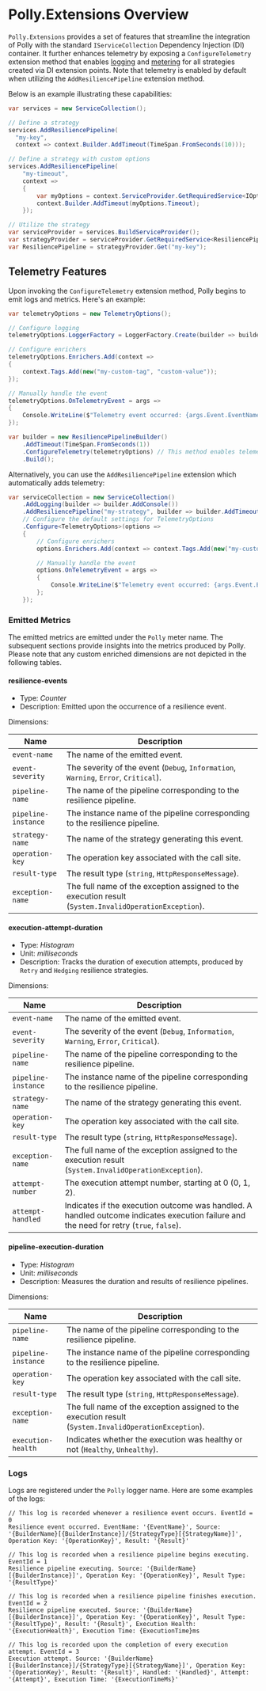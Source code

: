 # Polly.Extensions Overview

`Polly.Extensions` provides a set of features that streamline the integration of Polly with the standard `IServiceCollection` Dependency Injection (DI) container. It further enhances telemetry by exposing a `ConfigureTelemetry` extension method that enables [logging](https://learn.microsoft.com/dotnet/core/extensions/logging?tabs=command-line) and [metering](https://learn.microsoft.com/dotnet/core/diagnostics/metrics) for all strategies created via DI extension points. Note that telemetry is enabled by default when utilizing the `AddResiliencePipeline` extension method.

Below is an example illustrating these capabilities:

``` csharp
var services = new ServiceCollection();

// Define a strategy
services.AddResiliencePipeline(
  "my-key", 
  context => context.Builder.AddTimeout(TimeSpan.FromSeconds(10)));

// Define a strategy with custom options
services.AddResiliencePipeline(
    "my-timeout",
    context =>
    {
        var myOptions = context.ServiceProvider.GetRequiredService<IOptions<MyTimeoutOptions>>().Value;
        context.Builder.AddTimeout(myOptions.Timeout);
    });

// Utilize the strategy
var serviceProvider = services.BuildServiceProvider();
var strategyProvider = serviceProvider.GetRequiredService<ResiliencePipelineProvider<string>>();
var ResiliencePipeline = strategyProvider.Get("my-key");
```

## Telemetry Features

Upon invoking the `ConfigureTelemetry` extension method, Polly begins to emit logs and metrics. Here's an example:

``` csharp
var telemetryOptions = new TelemetryOptions();

// Configure logging
telemetryOptions.LoggerFactory = LoggerFactory.Create(builder => builder.AddConsole());

// Configure enrichers
telemetryOptions.Enrichers.Add(context =>
{
    context.Tags.Add(new("my-custom-tag", "custom-value"));
});

// Manually handle the event
telemetryOptions.OnTelemetryEvent = args =>
{
    Console.WriteLine($"Telemetry event occurred: {args.Event.EventName}");
});

var builder = new ResiliencePipelineBuilder()
    .AddTimeout(TimeSpan.FromSeconds(1))
    .ConfigureTelemetry(telemetryOptions) // This method enables telemetry in the builder
    .Build();
```

Alternatively, you can use the `AddResiliencePipeline` extension which automatically adds telemetry:

``` csharp
var serviceCollection = new ServiceCollection()
    .AddLogging(builder => builder.AddConsole())
    .AddResiliencePipeline("my-strategy", builder => builder.AddTimeout(TimeSpan.FromSeconds(1)))
    // Configure the default settings for TelemetryOptions
    .Configure<TelemetryOptions>(options =>
    {
        // Configure enrichers
        options.Enrichers.Add(context => context.Tags.Add(new("my-custom-tag", "custom-value")));

        // Manually handle the event
        options.OnTelemetryEvent = args =>
        {
            Console.WriteLine($"Telemetry event occurred: {args.Event.EventName}");
        };
    });
```

### Emitted Metrics

The emitted metrics are emitted under the `Polly` meter name. The subsequent sections provide insights into the metrics produced by Polly. Please note that any custom enriched dimensions are not depicted in the following tables. 

#### resilience-events

- Type: *Counter*
- Description: Emitted upon the occurrence of a resilience event.

Dimensions:

|Name|Description|
|---| ---|
|`event-name`| The name of the emitted event.| 
|`event-severity`| The severity of the event (`Debug`, `Information`, `Warning`, `Error`, `Critical`).|
|`pipeline-name`| The name of the pipeline corresponding to the resilience pipeline.|
|`pipeline-instance`| The instance name of the pipeline corresponding to the resilience pipeline.|
|`strategy-name`| The name of the strategy generating this event.|
|`operation-key`| The operation key associated with the call site. |
|`result-type`| The result type (`string`, `HttpResponseMessage`). |
|`exception-name`| The full name of the exception assigned to the execution result (`System.InvalidOperationException`). |

#### execution-attempt-duration

- Type: *Histogram*
- Unit: *milliseconds*
- Description: Tracks the duration of execution attempts, produced by `Retry` and `Hedging` resilience strategies.

Dimensions:

|Name|Description|
|---| ---|
|`event-name`| The name of the emitted event.| 
|`event-severity`| The severity of the event (`Debug`, `Information`, `Warning`, `Error`, `Critical`).|
|`pipeline-name`| The name of the pipeline corresponding to the resilience pipeline.|
|`pipeline-instance`| The instance name of the pipeline corresponding to the resilience pipeline.|
|`strategy-name`| The name of the strategy generating this event.|
|`operation-key`| The operation key associated with the call site. |
|`result-type`| The result type (`string`, `HttpResponseMessage`). |
|`exception-name`| The full name of the exception assigned to the execution result (`System.InvalidOperationException`). |
|`attempt-number`| The execution attempt number, starting at 0 (0, 1, 2). |
|`attempt-handled`| Indicates if the execution outcome was handled. A handled outcome indicates execution failure and the need for retry (`true`, `false`). |

#### pipeline-execution-duration

- Type: *Histogram*
- Unit: *milliseconds*
- Description: Measures the duration and results of resilience pipelines.

Dimensions:

|Name|Description|
|---| ---|
|`pipeline-name`| The name of the pipeline corresponding to the resilience pipeline.|
|`pipeline-instance`| The instance name of the pipeline corresponding to the resilience pipeline.|
|`operation-key`| The operation key associated with the call site. |
|`result-type`| The result type (`string`, `HttpResponseMessage`). |
|`exception-name`| The full name of the exception assigned to the execution result (`System.InvalidOperationException`). |
|`execution-health`| Indicates whether the execution was healthy or not (`Healthy`, `Unhealthy`). |

### Logs

Logs are registered under the `Polly` logger name. Here are some examples of the logs:

``` text
// This log is recorded whenever a resilience event occurs. EventId = 0
Resilience event occurred. EventName: '{EventName}', Source: '{BuilderName}[{BuilderInstance}]/{StrategyType}[{StrategyName}]', Operation Key: '{OperationKey}', Result: '{Result}'

// This log is recorded when a resilience pipeline begins executing. EventId = 1
Resilience pipeline executing. Source: '{BuilderName}[{BuilderInstance}]', Operation Key: '{OperationKey}', Result Type: '{ResultType}'

// This log is recorded when a resilience pipeline finishes execution. EventId = 2
Resilience pipeline executed. Source: '{BuilderName}[{BuilderInstance}]', Operation Key: '{OperationKey}', Result Type: '{ResultType}', Result: '{Result}', Execution Health: '{ExecutionHealth}', Execution Time: {ExecutionTime}ms

// This log is recorded upon the completion of every execution attempt. EventId = 3
Execution attempt. Source: '{BuilderName}[{BuilderInstance}]/{StrategyType}[{StrategyName}]', Operation Key: '{OperationKey}', Result: '{Result}', Handled: '{Handled}', Attempt: '{Attempt}', Execution Time: '{ExecutionTimeMs}'
```
